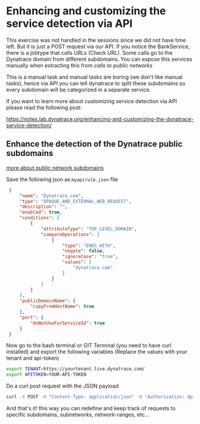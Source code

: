 # Enhancing and customizing the service detection via API

This exercise was not handled in the sessions since we did not have time left. But it is just a POST request via our API. If you notice the BankService, there is a jobtype that calls URLs (Check URL). Some calls go to the Dynatrace domain from different subdomains. You can expose this services manually when extracting this from *calls to public networks*

This is a manual task and manual tasks are boring (we don't like manual tasks), hence via API you can tell dynatrace to split these subdomains so every subdomain will be categorized in a separate service. 

If you want to learn more about customizing service detection via API please read the following post:

https://notes.lab.dynatrace.org/enhancing-and-customizing-the-dynatrace-service-detection/

## Enhance the detection of the Dynatrace public subdomains

[more about public network subdomains](https://notes.lab.dynatrace.org/enhancing-and-customizing-the-dynatrace-service-detection/#public-network-subdomains)

Save the following json as `myapirule.json` file

```json
 {
     "name": "Dynatrace.com",
     "type": "OPAQUE_AND_EXTERNAL_WEB_REQUEST",
     "description": "",
     "enabled": true,
     "conditions": [
         {
             "attributeType": "TOP_LEVEL_DOMAIN",
             "compareOperations": [
                 {
                     "type": "ENDS_WITH",
                     "negate": false,
                     "ignoreCase": "true",
                     "values": [
                         "dynatrace.com"
                     ]
                 }
             ]
         }
     ],
     "publicDomainName": {
         "copyFromHostName": true
     },
     "port": {
         "doNotUseForServiceId": true
     }
 }
```

Now go to the bash terminal or GIT Terminal (you need to have curl installed) and export the following variables (Replace the values with your tenant and api-token)

```bash
export TENANT=https://yourtenant.live.dynatrace.com/
export APITOKEN=YOUR-API-TOKEN
```

Do a curl post request with the JSON payload
```bash
curl -X POST -H "Content-Type: application/json" -H "Authorization: Api-Token $APITOKEN" -d @myapirule.json $TENANT/api/config/v1/service/detectionRules/OPAQUE_AND_EXTERNAL_WEB_REQUEST

```

And that's it! this way you can redefine and keep track of requests to specific subdomains, subnetworks, network-ranges, etc... 